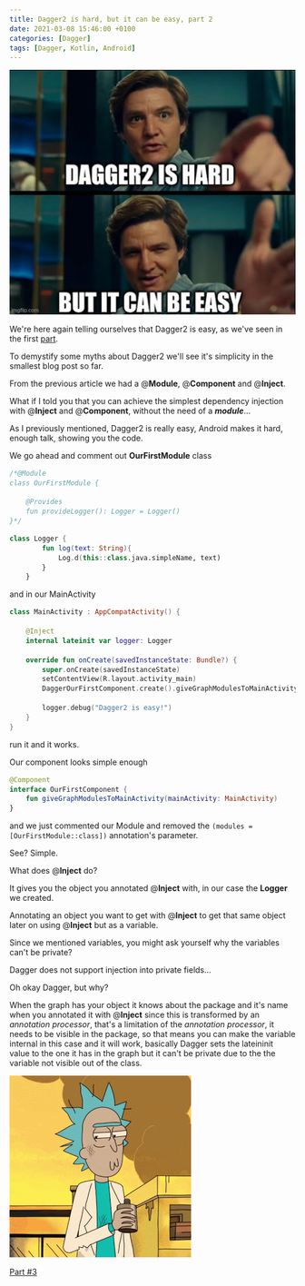 ```yaml
---
title: Dagger2 is hard, but it can be easy, part 2
date: 2021-03-08 15:46:00 +0100
categories: [Dagger]
tags: [Dagger, Kotlin, Android]
---
```


<img src="/assets/img/dagger/dagger_title.jpeg" class="center">

We're here again telling ourselves that Dagger2 is easy, as we've seen in the first [part](/posts/dagger-part-1/).

To demystify some myths about Dagger2 we'll see it's simplicity in the smallest blog post so far.

From the previous article we had a @**Module**, @**Component** and @**Inject**.

What if I told you that you can achieve the simplest dependency injection with @**Inject** and @**Component**, without the need of a ***module***...

As I previously mentioned, Dagger2 is really easy, Android makes it hard, enough talk, showing you the code.


We go ahead and comment out **OurFirstModule** class
```kotlin
/*@Module
class OurFirstModule {

    @Provides
    fun provideLogger(): Logger = Logger()
}*/

```

```kotlin
class Logger {
        fun log(text: String){
            Log.d(this::class.java.simpleName, text)
        }
    }
```

and in our MainActivity

```kotlin
class MainActivity : AppCompatActivity() {

    @Inject
    internal lateinit var logger: Logger

    override fun onCreate(savedInstanceState: Bundle?) {
        super.onCreate(savedInstanceState)
        setContentView(R.layout.activity_main)
        DaggerOurFirstComponent.create().giveGraphModulesToMainActivity(this)

        logger.debug("Dagger2 is easy!")
    }
}
```

run it and it works.

Our component looks simple enough

```kotlin
@Component
interface OurFirstComponent {
    fun giveGraphModulesToMainActivity(mainActivity: MainActivity)
}
```

and we just commented our Module and removed the `(modules = [OurFirstModule::class])` annotation's parameter.

See?
Simple.

What does @**Inject** do?

It gives you the object you annotated @**Inject** with, in our case the **Logger** we created.

Annotating an object you want to get with @**Inject** to get that same object later on using @**Inject** but as a variable.

Since we mentioned variables, you might ask yourself why the variables can't be private?

Dagger does not support injection into private fields...

Oh okay Dagger, but why?

When the graph has your object it knows about the package and it's name when you annotated it with @**Inject** since this is transformed by an *annotation processor*, that's a limitation of the *annotation processor*, it needs to be visible in the package, so that means you can make the variable internal in this case and it will work, basically Dagger sets the lateininit value to the one it has in the graph but it can't be private due to the the variable not visible out of the class.

<img src="/assets/img/dagger/2/1.gif" class="center">

[Part #3](/posts/dagger-part-3/)

